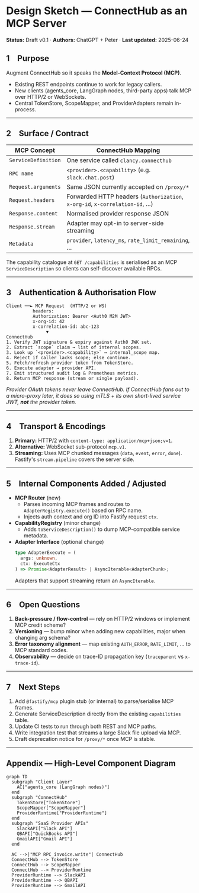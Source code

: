 # Design Sketch — ConnectHub as an MCP Server
**Status:** Draft v0.1 · **Authors:** ChatGPT + Peter · **Last updated:** 2025-06-24

## 1 Purpose
Augment ConnectHub so it speaks the **Model-Context Protocol (MCP)**.

* Existing REST endpoints continue to work for legacy callers.
* New clients (agents_core, LangGraph nodes, third-party apps) talk MCP over HTTP/2 or WebSockets.
* Central TokenStore, ScopeMapper, and ProviderAdapters remain in-process.

---

## 2 Surface / Contract
| MCP Concept          | ConnectHub Mapping                                           |
| -------------------- | ------------------------------------------------------------ |
| `ServiceDefinition`  | One service called `clancy.connecthub`                      |
| `RPC name`           | `<provider>.<capability>` (e.g. `slack.chat.post`)          |
| `Request.arguments`  | Same JSON currently accepted on `/proxy/*`                  |
| `Request.headers`    | Forwarded HTTP headers (`Authorization`, `x-org-id`, `x-correlation-id`, …) |
| `Response.content`   | Normalised provider response JSON                           |
| `Response.stream`    | Adapter may opt-in to server-side streaming                 |
| `Metadata`           | `provider`, `latency_ms`, `rate_limit_remaining`, …         |

The capability catalogue at `GET /capabilities` is serialised as an MCP `ServiceDescription` so clients can self-discover available RPCs.

---

## 3 Authentication & Authorisation Flow
```text
Client ──► MCP Request  (HTTP/2 or WS)
          headers:
          Authorization: Bearer <Auth0 M2M JWT>
          x-org-id: 42
          x-correlation-id: abc-123
               ▼
ConnectHub
1. Verify JWT signature & expiry against Auth0 JWK set.
2. Extract `scope` claim → list of internal scopes.
3. Look up `<provider>.<capability>` ↔ internal_scope map.
4. Reject if caller lacks scope; else continue.
5. Fetch/refresh provider token from TokenStore.
6. Execute adapter → provider API.
7. Emit structured audit log & Prometheus metrics.
8. Return MCP response (stream or single payload).
```
*Provider OAuth tokens never leave ConnectHub.  If ConnectHub fans out to a micro-proxy later, it does so using mTLS + its own short-lived service JWT, **not** the provider token.*

---

## 4 Transport & Encodings
1. **Primary:** HTTP/2 with `content-type: application/mcp+json;v=1`.
2. **Alternative:** WebSocket sub-protocol `mcp.v1`.
3. **Streaming:** Uses MCP chunked messages (`data`, `event`, `error`, `done`). Fastify's `stream.pipeline` covers the server side.

---

## 5 Internal Components Added / Adjusted
* **MCP Router** (new)
  * Parses incoming MCP frames and routes to `AdapterRegistry.execute()` based on RPC name.
  * Injects auth context and org ID into Fastify request `ctx`.
* **CapabilityRegistry** (minor change)
  * Adds `toServiceDescription()` to dump MCP-compatible service metadata.
* **Adapter Interface** (optional change)
  ```ts
  type AdapterExecute = (
    args: unknown,
    ctx: ExecuteCtx
  ) => Promise<AdapterResult> | AsyncIterable<AdapterChunk>;
  ```
  Adapters that support streaming return an `AsyncIterable`.

---

## 6 Open Questions
1. **Back-pressure / flow-control** — rely on HTTP/2 windows or implement MCP credit scheme?
2. **Versioning** — bump minor when adding new capabilities, major when changing arg schema?
3. **Error taxonomy alignment** — map existing `AUTH_ERROR`, `RATE_LIMIT`, … to MCP standard codes.
4. **Observability** — decide on trace-ID propagation key (`traceparent` vs `x-trace-id`).

---

## 7 Next Steps
1. Add `@fastify/mcp` plugin stub (or internal) to parse/serialise MCP frames.
2. Generate ServiceDescription directly from the existing `capabilities` table.
3. Update CI tests to run through both REST and MCP paths.
4. Write integration test that streams a large Slack file upload via MCP.
5. Draft deprecation notice for `/proxy/*` once MCP is stable.

---

## Appendix — High-Level Component Diagram
```mermaid
graph TD
  subgraph "Client Layer"
    AC["agents_core (LangGraph nodes)"]
  end
  subgraph "ConnectHub"
    TokenStore["TokenStore"]
    ScopeMapper["ScopeMapper"]
    ProviderRuntime["ProviderRuntime"]
  end
  subgraph "SaaS Provider APIs"
    SlackAPI["Slack API"]
    QBAPI["QuickBooks API"]
    GmailAPI["Gmail API"]
  end

  AC -->|"MCP RPC invoice.write"| ConnectHub
  ConnectHub --> TokenStore
  ConnectHub --> ScopeMapper
  ConnectHub --> ProviderRuntime
  ProviderRuntime --> SlackAPI
  ProviderRuntime --> QBAPI
  ProviderRuntime --> GmailAPI
``` 